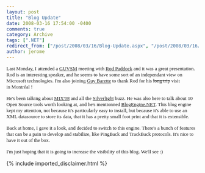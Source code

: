 ```yaml
---
layout: post
title: "Blog Update"
date: 2008-03-16 17:54:00 -0400
comments: true
category: Archive
tags: [".NET"]
redirect_from: ["/post/2008/03/16/Blog-Update.aspx", "/post/2008/03/16/blog-update.aspx"]
author: jerome
---
```

<!-- more -->
<font face="verdana,geneva">
<p>
<font face="trebuchet ms,geneva" size="2">Last Monday,&nbsp;I attended a </font><a href="http://www.guvsm.net" target="_blank" title="Groupe d'Usagers de Visual Studio de Montr&eacute;al"><font face="trebuchet ms,geneva" size="2">GUVSM</font></a><font face="trebuchet ms,geneva" size="2"> meeting with </font><a href="http://codebetter.com/blogs/rodpaddock/default.aspx" target="_blank" title="Rod Paddock's Blog"><font face="trebuchet ms,geneva" size="2">Rod Paddock</font></a><font face="trebuchet ms,geneva" size="2">&nbsp;and it was a great presentation. Rod is an interesting speaker, and he seems to have some sort of an independant view on Microsoft technologies. I&#39;m also joining </font><a href="http://weblogs.asp.net/guybarrette/archive/2008/03/13/thanks-to-rod-paddock.aspx" title="Guy Barette's Blog"><font face="trebuchet ms,geneva" size="2">Guy Barette</font></a><font face="trebuchet ms,geneva" size="2"> to thank Rod for his <strike>long trip</strike>&nbsp;visit in&nbsp;Montr&eacute;al !</font>
</p>
<p>
<font face="trebuchet ms,geneva" size="2">He&#39;s been talking about </font><a href="http://www.visitmix.com" title="Visit MIX'08"><font face="trebuchet ms,geneva" size="2">MIX&#39;08</font></a><font face="trebuchet ms,geneva" size="2"> and all the </font><a href="http://silverlight.net" target="_blank" title="Silverlight"><font face="trebuchet ms,geneva" size="2">Silverlight</font></a><font face="trebuchet ms,geneva" size="2"> buzz. He was also here to talk about 10 Open Source tools worth looking at, and he&#39;s mentionned </font><a href="http://dotnetblogengine.net/" target="_blank" title="BlogEngine.NET"><font face="trebuchet ms,geneva" size="2">BlogEngine.NET</font></a><font face="trebuchet ms,geneva" size="2">. This blog engine kept my attention, not because it&#39;s particularly easy to install, but because it&#39;s able to use an XML datasource to store its data, that it has a pretty small foot print and that it is extensible. </font>
</p>
<p>
<font face="trebuchet ms,geneva" size="2">Back at home, I gave it a look, and decided to switch to this engine. There&#39;s a bunch of features that can be a pain to develop and stabilize, like PingBack and TrackBack protocols. It&#39;s nice to have it out of the box. </font>
</p>
<p>
<font face="trebuchet ms,geneva" size="2">I&#39;m just hoping that it is going to increase the visibility of this blog. We&#39;ll see :)</font> 
</p>
</font>

{% include imported_disclaimer.html %}
